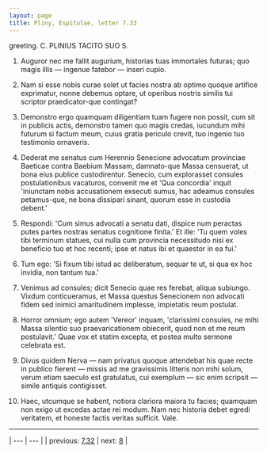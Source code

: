 ```yaml
---
layout: page
title: Pliny, Espitulae, letter 7.33
---
```


greeting. C. PLINIUS TACITO SUO S.



1. Auguror nec me fallit augurium, historias tuas immortales futuras; quo magis illis — ingenue fatebor — inseri cupio.



2. Nam si esse nobis curae solet ut facies nostra ab optimo quoque artifice exprimatur, nonne debemus optare, ut operibus nostris similis tui scriptor praedicator-que contingat?



3. Demonstro ergo quamquam diligentiam tuam fugere non possit, cum sit in publicis actis, demonstro tamen quo magis credas, iucundum mihi futurum si factum meum, cuius gratia periculo crevit, tuo ingenio tuo testimonio ornaveris.



4. Dederat me senatus cum Herennio Senecione advocatum provinciae Baeticae contra Baebium Massam, damnato-que Massa censuerat, ut bona eius publice custodirentur. Senecio, cum explorasset consules postulationibus vacaturos, convenit me et 'Qua concordia' inquit 'iniunctam nobis accusationem exsecuti sumus, hac adeamus consules petamus-que, ne bona dissipari sinant, quorum esse in custodia debent.'



5. Respondi: 'Cum simus advocati a senatu dati, dispice num peractas putes partes nostras senatus cognitione finita.' Et ille: 'Tu quem voles tibi terminum statues, cui nulla cum provincia necessitudo nisi ex beneficio tuo et hoc recenti; ipse et natus ibi et quaestor in ea fui.'



6. Tum ego: 'Si fixum tibi istud ac deliberatum, sequar te ut, si qua ex hoc invidia, non tantum tua.'



7. Venimus ad consules; dicit Senecio quae res ferebat, aliqua subiungo. Vixdum conticueramus, et Massa questus Senecionem non advocati fidem sed inimici amaritudinem implesse, impietatis reum postulat.



8. Horror omnium; ego autem 'Vereor' inquam, 'clarissimi consules, ne mihi Massa silentio suo praevaricationem obiecerit, quod non et me reum postulavit.' Quae vox et statim excepta, et postea multo sermone celebrata est.



9. Divus quidem Nerva — nam privatus quoque attendebat his quae recte in publico fierent — missis ad me gravissimis litteris non mihi solum, verum etiam saeculo est gratulatus, cui exemplum — sic enim scripsit — simile antiquis contigisset.



10. Haec, utcumque se habent, notiora clariora maiora tu facies; quamquam non exigo ut excedas actae rei modum. Nam nec historia debet egredi veritatem, et honeste factis veritas sufficit. Vale.



---

| --- | --- |
| previous: [7.32](../7.32/) | next: [8](../8/) |
